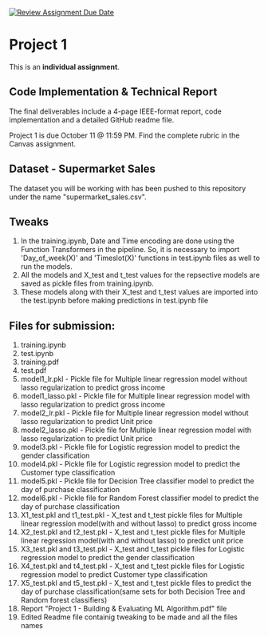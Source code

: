 [![Review Assignment Due Date](https://classroom.github.com/assets/deadline-readme-button-22041afd0340ce965d47ae6ef1cefeee28c7c493a6346c4f15d667ab976d596c.svg)](https://classroom.github.com/a/_sq_Lr-X)
# Project 1

This is an **individual assignment**.

## Code Implementation & Technical Report

The final deliverables include a 4-page IEEE-format report, code implementation and a detailed GitHub readme file.

Project 1 is due October 11 @ 11:59 PM. Find the complete rubric in the Canvas assignment.

## Dataset - Supermarket Sales

The dataset you will be working with has been pushed to this repository under the name "supermarket_sales.csv".

## Tweaks

1. In the training.ipynb, Date and Time encoding are done using the Function Transformers in the pipeline. So, it is necessary to import 'Day_of_week(X)' and 'Timeslot(X)' functions in test.ipynb files as well to run the models.
2. All the models and X_test and t_test values for the repsective models are saved as pickle files from training.ipynb.
3. These models along with their X_test and t_test values are imported into the test.ipynb before making predictions in test.ipynb file

## Files for submission:
1. training.ipynb
2. test.ipynb
3. training.pdf
4. test.pdf
5. model1_lr.pkl - Pickle file for Multiple linear regression model without lasso regularization to predict gross income
6. model1_lasso.pkl - Pickle file for Multiple linear regression model with lasso regularization to predict gross income
7. model2_lr.pkl - Pickle file for Multiple linear regression model without lasso regularization to predict Unit price
8. model2_lasso.pkl - Pickle file for Multiple linear regression model with lasso regularization to predict Unit price
9. model3.pkl - Pickle file for Logistic regression model to predict the gender classification
10. model4.pkl - Pickle file for Logistic regression model to predict the Customer type classification
11. model5.pkl - Pickle file for Decision Tree classifier model to predict the day of purchase classification
12. model6.pkl - Pickle file for Random Forest classifier model to predict the day of purchase classification
13. X1_test.pkl and t1_test.pkl - X_test and t_test pickle files for Multiple linear regression model(with and without lasso) to predict gross income
14. X2_test.pkl and t2_test.pkl - X_test and t_test pickle files for Multiple linear regression model(with and without lasso) to predict unit price
15. X3_test.pkl and t3_test.pkl - X_test and t_test pickle files for Logistic regression model to predict the gender classification
16. X4_test.pkl and t4_test.pkl - X_test and t_test pickle files for Logistic regression model to predict Customer type classification
17. X5_test.pkl and t5_test.pkl - X_test and t_test pickle files to predict the day of purchase classification(same sets for both Decision Tree and Random forest classifiers)
18. Report "Project 1 - Building & Evaluating ML Algorithm.pdf" file
19. Edited Readme file containig tweaking to be made and all the files names 
